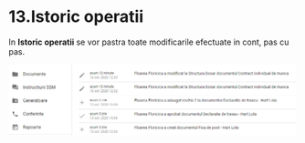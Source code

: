 # 13.Istoric operatii

In **Istoric operatii** se vor pastra toate modificarile efectuate in cont, pas cu pas.

![](../.gitbook/assets/image%20%28114%29.png)

